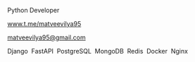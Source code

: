 <html>
<head>
  <meta content="text/html; charset=UTF-8" http-equiv="content-type">
</head>
<body class="c21 doc-content">
  <p class="c15"><span class="c5">Python Developer</span></p>

  <p class="c11"><span class="c8"><a class="c2" href="https://www.google.com/url?q=http://www.t.me/matveevilya95&amp;sa=D&amp;source=editors&amp;ust=1716845786165726&amp;usg=AOvVaw0JUWl0Rpc9QEYRc4UOjh8o">www.t.me/matveevilya95</a></span></p>

  <p class="c11 c16"><span class="c20"><a class="c2" href="mailto:matveevilya95@gmail.com">matveevilya95@gmail.com</a></span></p>

  <p class="c15"><span class="c10">Django &nbsp;FastAPI &nbsp;PostgreSQL &nbsp;MongoDB &nbsp;Redis &nbsp;Docker &nbsp;Nginx</span></p>
</body>
</html>
